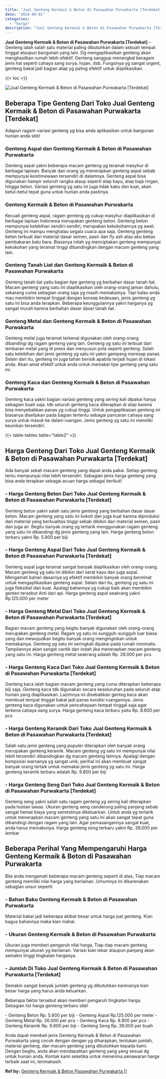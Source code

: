```yaml
---
title: "Jual Genteng Kermaik & Beton di Pasawahan Purwakarta [Terdekat]"
date: "2024-09-01"
categories: 
  - "harga"
description: "Jual Genteng Kermaik & Beton di Pasawahan Purwakarta [Terdekat]. Anda dapat membeli jenis Genteng Kermaik & Beton di Pasawahan Purwakarta yang cocok dengan d..."
---
```


**Jual Genteng Kermaik & Beton di Pasawahan Purwakarta \[Terdekat\]** – Genteng ialah salah satu material paling dibutuhkan dalam sebuah tempat tinggal ataupun bangunan yang lain. Dg mengaplikasikan genteng akan menghasilkan rumah lebih efektif. Genteng sanggup menangkal beragam jenis hal seperti cahaya sang surya, hujan, dsb. Fungsinya yg sangat urgent, genteng bakal jadi bagian atap yg paling efektif untuk diaplikasikan.

{{< toc >}}

![Jual Genteng Kermaik & Beton di Pasawahan Purwakarta [Terdekat]](/images/genteng-minimalis-murah14.png)

## Beberapa Tipe Genteng Dari Toko Jual Genteng Kermaik & Beton di Pasawahan Purwakarta \[Terdekat\]

Adapun ragam-variasi genteng yg bisa anda aplikasikan untuk bangunan hunian anda sbb!

### Genteng Aspal dan Genteng Kermaik & Beton di Pasawahan Purwakarta

Genteng aspal yakni beberapa macam genteng yg teramat masyhur di berbagai lapisan. Banyak dari orang yg menerapkan genteng aspal sebab mempunyai keistimewaan tersendiri di dalamnya. Genteng aspal bisa digunakan hampir seluruh rangka ataup seperti atap kayu, atap baja ringan, hingga beton. Variasi genteng yg satu ini juga tidak kaku dan kuat, akan betul-betul tepat guna untuk hunian anda pastinya.

### Genteng Kermaik & Beton di Pasawahan Purwakarta

Kecuali genteng aspal, ragam genteng yg cukup masyhur diaplikasikan di berbagai lapisan Indonesia merupakan genteng beton. Genteng beton mempunyai kelebihan sendiri-sendiri, merupakan kekokohannya yg awet. Genteng ini mampu menghalau segala cuaca apa saja. Genteng genteng beton terbuat dari material dasar semen, pasir dan fly ash atau abu bekas pembakaran batu bara. Biasanya inilah yg menciptakan genteng mempunyai kekokohan yang teramat tinggi dibandingkan dengan macam genteng yang lain.

### Genteng Tanah Liat dan Genteng Kermaik & Beton di Pasawahan Purwakarta

Genteng tanah liat yaitu bagian tipe genteng yg berbahan dasar tanah liat. Macam genteng yang satu ini diaplikasikan oleh orang-orang jaman dahulu, sekarang cuma sebagian orang saja yg masih memakainya. Tapi kalau anda mau membikin tempat tinggal dengan konsep kedesaan, jenis genteng yg satu ini bisa anda terapkan. Beberapa keunggulannya yakni harganya yg sangat murah karena berbahan dasar dasar tanah liat.

### Genteng Metal dan Genteng Kermaik & Beton di Pasawahan Purwakarta

Genteng metal juga teramat terkenal digunakan oleh orang-orang dibandingi dg ragam genteng yang lain. Genteng yg satu ini terbuat dari lembaran metal yang di press dan menyusun pola seperti genteng. Salah satu kelebihan dari jenis genteng yg satu ini yakni gampang meresap panas. Selain dari itu, genteng ini juga tahan berisik apabila terjadi hujan di lokasi anda. Akan amat efektif untuk anda untuk memakai tipe genteng yang satu ini.

### Genteng Kaca dan Genteng Kermaik & Beton di Pasawahan Purwakarta

Genteng kaca yakni bagian variasi genteng yang sering kali dipakai hanya sebagian buah saja. tdk seluruh genteng kaca diterapkan di atap karena bisa menyebabkan panas yg cukup tinggi. Untuk pengaplikasian genteng ini biasanya diselipkan pada bagian tertentu sebagai pancaran cahaya sang surya untuk masuk ke dalam ruangan. Jenis genteng yg satu ini memiliki keunikan tersendiri.

{{< table-tables table="table2" >}}

## Harga Genteng Dari Toko Jual Genteng Kermaik & Beton di Pasawahan Purwakarta \[Terdekat\]

Ada banyak sekali macam genteng yang dapat anda pakai. Setiap genteng tentu mempunyai nilai lebih tersendiri. Sebagian jenis harga genteng yang bisa anda terapkan sebagai acuan harga sebagai berikut!

### \- Harga Genteng Beton Dari Toko Jual Genteng Kermaik & Beton di Pasawahan Purwakarta \[Terdekat\]

Genteng beton yakni salah satu jenis genteng yang berbahan dasar dasar beton. Macam genteng yang satu ini kokoh dan juga kuat karena diproduksi dari material yang berkualitas tinggi sebab dibikin dari material semen, pasir dan juga air. Begitu banyak orang yg tertarik menggunakan ragam genteng yang satu ini dibandingi dg jenis genteng yang lain. Harga genteng beton terbaru yakni Rp. 5.800 per biji

### \- Harga Genteng Aspal Dari Toko Jual Genteng Kermaik & Beton di Pasawahan Purwakarta \[Terdekat\]

Genteng aspal juga teramat sangat banyak diaplikasikan oleh orang-orang. Macam genteng yg satu ini dibikin dari serat kayu dan juga aspal. Mengamati bahan dasarnya yg efektif membikin banyak orang berminat untuk mengaplikasikan genteng aspal. Selain dari itu, genteng yg satu ini juga fleksibel dan kuat. Apalagi bahannya yg cukup baik akan membikin genten tersebut Anti dari api. Harga genteng aspal seakrang yakni Rp.125.000 per meter

### \- Harga Genteng Metal Dari Toko Jual Genteng Kermaik & Beton di Pasawahan Purwakarta \[Terdekat\]

Bagian macam genteng yang begitu banyak digunakan oleh orang-orang merupakan genteng metal. Ragam yg satu ini sungguh-sungguh luar biasa yang dan mewujudkan begitu banyak orang menginginkan untuk memakainya. Genteng yg satu ini seringkali dipakai pada rumah minimalis. Tampilannya akan sangat cantik dan indah jika menerapkan macam genteng yang satu ini. Harga genteng metal seakrang adalah Rp. 26.000 per pcs

### \- Harga Genteng Kaca Dari Toko Jual Genteng Kermaik & Beton di Pasawahan Purwakarta \[Terdekat\]

Genteng kaca ialah bagian macam genteng yang cuma diterapkan beberapa biji saja. Genteng kaca tdk digunakan secara keseluruhan pada seluruh atap hunian yang diaplikasikan. Lazimnya ini disebabkan genteg kaca akan membuat tempat tinggal bakal jadi panas kondisi ruangannya. Jenis genteng kaca digunakan untuk pencahayaan tempat tinggal saja agar terkena cahaya sang surya. Harga genteng kaca terbaru yaitu Rp. 8.800 per pcs

### \- Harga Genteng Keramik Dari Toko Jual Genteng Kermaik & Beton di Pasawahan Purwakarta \[Terdekat\]

Salah satu jenis genteng yang populer diterapkan oleh banyak orang merupakan genteng keramik. Macam genteng yg satu ini mempunyai nilai lebih tersendiri dibandingkan dg macam genteng lainnya. Apalagi dengan komposisi warnanya yg sangat unik, perihal ini akan membuat sangat banyak orang tertaik untuk memakai jenis genteng yg satu ini. Harga genteng keramik terbaru adalah Rp. 9.800 per biji

### \- Harga Genteng Seng Dari Toko Jual Genteng Kermaik & Beton di Pasawahan Purwakarta \[Terdekat\]

Genteng seng yakni salah satu ragam genteng yg sering kali diterapkan pada hunian lawas. Ukuran genteng seng cenderung paling panjang sebab sangat hemat biaya yang semestinya dikeluarkan. Untuk anda yg tertarik untuk menerapkan macam genteng yang satu ini akan sangat tepat guna dibandingi dengan ragam yang lain. Agar pemasangannya sangat kuat, anda harus memakunya. Harga genteng seng terbaru yakni Rp. 39.000 per lembar

## Beberapa Perihal Yang Mempengaruhi Harga Genteng Kermaik & Beton di Pasawahan Purwakarta

Bila anda mengamati beberapa macam genteng seperti di atas, Tiap macam genteng memiliki nilai harga yang berlainan. Umumnya ini dikarenakan sebagian unsur seperti:

### \- Bahan Baku Genteng Kermaik & Beton di Pasawahan Purwakarta

Material bakal jadi beberapa akibat besar untuk harga jual genteng. Kian bagus bahannya maka kian mahal.

### \- Ukuran Genteng Kermaik & Beton di Pasawahan Purwakarta

Ukuran juga memberi pengaruh nilai harga, Tiap-tiap macam genteng mempunyai ukuran yg berlainan. Variasi kian lebar ataupun panjang akan semakin tinggi tingkatan harganya.

### \- Jumlah Di Toko Jual Genteng Kermaik & Beton di Pasawahan Purwakarta \[Terdekat\]

Semakin sangat banyak jumlah genteng yg dibutuhkan karenanya kian besar harga yang harus anda keluarkan.

Beberapa faktor tersebut akan memberi pengaruh tingkatan harga. Sebagian list harga genteng terbaru sbb!

\- Genteng Beton Rp. 5.800 per biji - Genteng Aspal Rp.125.000 per meter - Genteng Metal Rp. 26.000 per pcs - Genteng Kaca Rp. 8.800 per pcs - Genteng Keramik Rp. 9.800 per biji - Genteng Seng Rp. 39.000 per buah

Anda dapat membeli jenis Genteng Kermaik & Beton di Pasawahan Purwakarta yang cocok dengan dengan yg diharapkan, tentukan jumlah, material genteng, dan macam genteng yang dibutuhkan kepada kami. Dengan begitu, anda akan mendapatkan genteng yang yang sesuai dg untuk hunian anda. Kontak kami seketika untuk menerima penawaran harga terbaik saat ini, terimakasih.

**Ref by:**  [Genteng Kermaik & Beton  Pasawahan Purwakarta []](https://id.wikipedia.org/wiki/Genteng)
